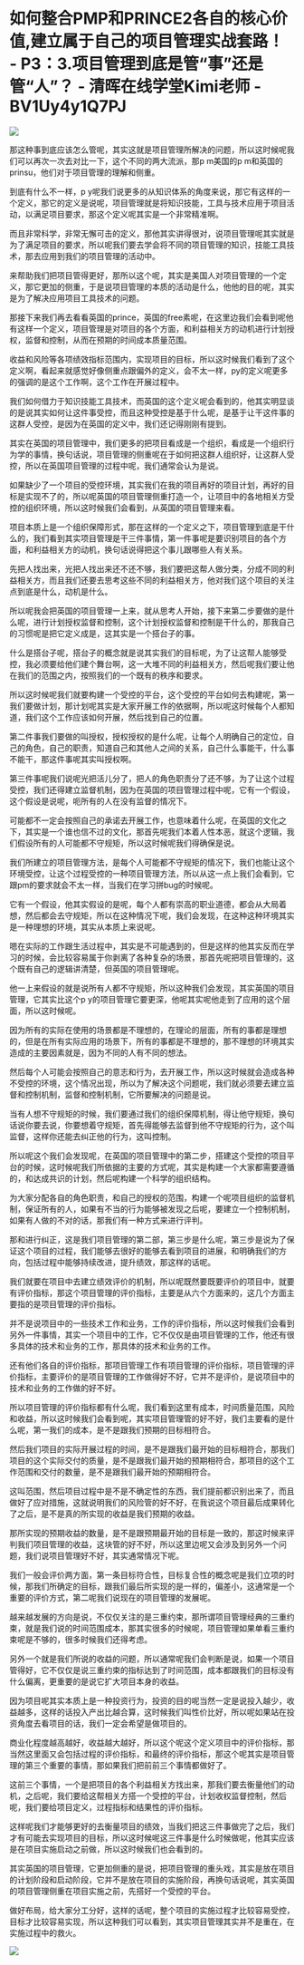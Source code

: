# 如何整合PMP和PRINCE2各自的核心价值,建立属于自己的项目管理实战套路！ - P3：3.项目管理到底是管“事”还是管“人”？ - 清晖在线学堂Kimi老师 - BV1Uy4y1Q7PJ

![](img/ca58d5b2516b29528767054bf0eb36c6_0.png)

那这种事到底应该怎么管呢，其实这就是项目管理所解决的问题，所以这时候呢我们可以再次一次去对比一下，这个不同的两大流派，那p m美国的p m和英国的prinsu，他们对于项目管理的理解和侧重。

到底有什么不一样，p y呢我们说更多的从知识体系的角度来说，那它有这样的一个定义，那它的定义是说呢，项目管理就是将知识技能，工具与技术应用于项目活动，以满足项目要求，那这个定义呢其实是一个非常精准啊。

而且非常科学，非常无懈可击的定义，那他其实讲得很对，说项目管理呢其实就是为了满足项目的要求，所以呢我们要去学会将不同的项目管理的知识，技能工具技术，那去应用到我们的项目管理的活动中。

来帮助我们把项目管得更好，那所以这个呢，其实是美国人对项目管理的一个定义，那它更加的侧重，于是说项目管理的本质的活动是什么，他他的目的呢，其实是为了解决应用项目工具技术的问题。

那接下来我们再去看看英国的prince，英国的free素呢，在这里边我们会看到呢他有这样一个定义，项目管理是对项目的各个方面，和利益相关方的动机进行计划授权，监督和控制，从而在预期的时间成本质量范围。

收益和风险等各项绩效指标范围内，实现项目的目标，所以这时候我们看到了这个定义啊，看起来就感觉好像侧重点跟偏外的定义，会不太一样，py的定义呢更多的强调的是这个工作啊，这个工作在开展过程中。

我们如何借力于知识技能工具技术，而英国的这个定义呢会看到的，他其实明显谈的是说其实如何让这件事受控，而且这种受控是基于什么呢，是基于让干这件事的这群人受控，是因为在英国的定义中，我们还记得刚刚有提到。

其实在英国的项目管理中，我们更多的把项目看成是一个组织，看成是一个组织行为学的事情，换句话说，项目管理的侧重呢在于如何把这群人组织好，让这群人受控，所以在英国项目管理的过程中呢，我们通常会认为是说。

如果缺少了一个项目的受控环境，其实我们在我的项目再好的项目计划，再好的目标是实现不了的，所以呢英国的项目管理侧重打造一个，让项目中的各地相关方受控的组织环境，所以这时候我们会看到，从英国的项目管理来看。

项目本质上是一个组织保障形式，那在这样的一个定义之下，项目管理到底是干什么的，我们看到其实项目管理是干三件事情，第一件事呢是要识别项目的各个方面，和利益相关方的动机，换句话说得把这个事儿跟哪些人有关系。

先把人找出来，光把人找出来还不还不够，我们要把这帮人做分类，分成不同的利益相关方，而且我们还要去思考这些不同的利益相关方，他对我们这个项目的关注点到底是什么，动机是什么。

所以呢我会把英国的项目管理一上来，就从思考人开始，接下来第二步要做的是什么呢，进行计划授权监督和控制，这个计划授权监督和控制是干什么的，那我自己的习惯呢是把它定义成是，这其实是一个搭台子的事。

什么是搭台子呢，搭台子的概念就是说其实我们的目标呢，为了让这帮人能够受控，我必须要给他们建个舞台啊，这一大堆不同的利益相关方，然后呢我们要让他在我们的范围之内，按照我们的一个既有的秩序和要求。

所以这时候呢我们就要构建一个受控的平台，这个受控的平台如何去构建呢，第一我们要做计划，那计划呢其实是大家开展工作的依据啊，所以呢这时候每个人都知道，我们这个工作应该如何开展，然后找到自己的位置。

第二件事我们要做的叫授权，授权授权的是什么呢，让每个人明确自己的定位，自己的角色，自己的职责，知道自己和其他人之间的关系，自己什么事能干，什么事不能干，那这件事呢其实叫授权啊。

第三件事呢我们说呢光把活儿分了，把人的角色职责分了还不够，为了让这个过程受控，我们还得建立监督机制，因为在英国的项目管理过程中呢，它有一个假设，这个假设是说呢，呃所有的人在没有监督的情况下。

可能都不一定会按照自己的承诺去开展工作，也意味着什么呢，在英国的文化之下，其实是一个谁也信不过的文化，那首先呢我们本着人性本恶，就这个逻辑，我们假设所有的人可能都不守规矩，所以这时候呢我们得确保是说。

我们所建立的项目管理方法，是每个人可能都不守规矩的情况下，我们也能让这个环境受控，让这个过程受控的一种项目管理方法，所以从这一点上我们会看到，它跟pm的要求就会不太一样，当我们在学习拼bug的时候呢。

它有一个假设，他其实假设的是呢，每个人都有崇高的职业道德，都会从大局着想，然后都会去守规矩，所以在这种情况下呢，我们会发现，在这种这种环境其实是一种理想的环境，其实从本质上来说呢。

嗯在实际的工作跟生活过程中，其实是不可能遇到的，但是这样的他其实反而在学习的时候，会比较容易属于你剥离了各种复杂的场景，那首先呢把项目管理的，这个既有自己的逻辑讲清楚，但英国的项目管理呢。

他一上来假设的就是说所有人都不守规矩，所以这种我们会发现，其实英国的项目管理，它其实比这个p y的项目管理它要更深，他呢其实呢他走到了应用的这个层面，所以这时候呢。

因为所有的实际在使用的场景都是不理想的，在理论的层面，所有的事都是理想的，但是在所有实际应用的场景下，所有的事都是不理想的，那不理想的环境其实造成的主要因素就是，因为不同的人有不同的想法。

然后每个人可能会按照自己的意志和行为，去开展工作，所以这时候就会造成各种不受控的环境，这个情况出现，所以为了解决这个问题呢，我们就必须要去建立监督和控制机制，监督和控制机制，它所要解决的问题是说。

当有人想不守规矩的时候，我们要通过我们的组织保障机制，得让他守规矩，换句话说你要去说，你要想着守规矩，首先得能够去监督到他不守规矩的行为，这个叫监督，这样你还能去纠正他的行为，这叫控制。

所以呢这个我们会发现呢，在英国的项目管理中的第二步，搭建这个受控的项目平台的时候，这时候呢我们所依据的主要的方式呢，其实是构建一个大家都需要遵循的，和达成共识的计划，然后呢构建一个科学的组织结构。

为大家分配各自的角色职责，和自己的授权的范围，构建一个呢项目组织的监督机制，保证所有的人，如果有不当的行为能够被发现之后呢，要建立一个控制机制，如果有人做的不对的话，那我们有一种方式来进行评判。

那和进行纠正，这是我们项目管理的第二部，第三步是什么呢，第三步是说为了保证这个项目的过程，我们能够去很好的能够去看到项目的进展，和明确我们的方向，包括过程中能够持续改进，提升绩效，那这样的话呢。

我们就要在项目中去建立绩效评价的机制，所以呢既然要既要评价的项目中，就要有评价指标，那这个项目管理的评价指标，主要是从六个方面来的，这几个方面主要指的是项目管理的评价指标。

并不是说项目中的一些技术工作和业务，工作的评价指标，所以这时候我们会看到另外一件事情，其实一个项目中的工作，它不仅仅是由项目管理的工作，他还有很多具体的技术和业务的工作，那具体的技术和业务的工作。

还有他们各自的评价指标，那项目管理工作有项目管理的评价指标，项目管理的评价指标，主要评价的是项目管理的工作做得好不好，它并不是评价，是说项目中的技术和业务的工作做的好不好。

所以项目管理的评价指标都有什么呢，我们看到这里有成本，时间质量范围，风险和收益，所以这时候我们会看到呢，其实项目管理管的好不好，我们主要看的是什么呢，第一我们的成本，是不是跟我们预期的目标相符合。

然后我们项目的实际开展过程的时间，是不是跟我们最开始的目标相符合，那我们项目的这个实际交付的质量，是不是跟我们最开始的预期相符合，那项目的这个工作范围和交付的数量，是不是跟我们最开始的预期相符合。

这叫范围，然后项目过程中是不是不确定性的东西，我们提前都识别出来了，而且做好了应对措施，这就说明我们的风险管的好不好，在我说这个项目最后成果转化了之后，是不是真的所实现的收益是我们预期的收益。

那所实现的预期收益的数量，是不是跟预期最开始的目标是一致的，那这时候来评判我们项目管理的收益，这块管的好不好，所以这里边呢又会涉及到另外一个问题，我们说项目管理好不好，其实通常情况下呢。

我们一般会评价两方面，第一条目标符合性，目标复合性的概念呢是我们立项的时候，那我们所确定的目标，跟我们最后所实现的是一样的，偏差小，这通常是一个重要的评价方式，第二呢我们说现在的项目管理的发展呢。

越来越发展的方向是说，不仅仅关注的是三重约束，那所谓项目管理经典的三重约束，就是我们说的时间范围成本，那其实很多的时候呢，项目管理如果单看三重约束呢是不够的，很多时候我们还得考虑。

另外一个就是我们所说的收益的问题，所以通常呢我们会判断是说，如果一个项目管得好，它不仅仅是说三重约束的指标达到了时间范围，成本都跟我们的目标没有什么偏离，更重要的是说它扩大项目本身的收益。

因为项目呢其实本质上是一种投资行为，投资的目的呢当然一定是说投入越少，收益越多，这样的话投入产出比越合算，这时候我们叫性价比好，所以呢如果站在投资角度去看项目的话，我们一定会希望是做项目的。

商业化程度越高越好，收益越大越好，所以这个呢这个定义项目中的评价指标，那当然这里面又会包括过程的评价指标，和最终的评价指标，那这个呢其实是项目管理的第三个重要的事情，那如果我们把前前三个事情都做好了。

这前三个事情，一个是把项目的各个利益相关方找出来，那我们要去衡量他们的动机，之后呢，我们要给这帮相关方搭一个受控的平台，计划收权监督控制，然后呢，我们要给项目定义，过程指标和结果性的评价指标。

这样呢我们才能够更好的去衡量项目的绩效，当我们把这三件事做完了之后，我们才有可能去实现项目的目标，所以这时候呢这三件事是什么时候做呢，他其实应该是在项目实施启动之前做，所以这时候我们也会看到的。

其实英国的项目管理，它更加侧重的是说，把项目管理的重头戏，其实是放在项目的计划阶段和启动阶段，它并不是放在项目的实施阶段，再换句话说呢，其实英国的项目管理侧重在项目实施之前，先搭好一个受控的平台。

做好布局，给大家分工分好，这样的话呢，整个项目的实施过程才比较容易受控，目标才比较容易实现，所以这种我们可以看到，其实项目管理其实并不是重在，在实施过程中的救火。



![](img/ca58d5b2516b29528767054bf0eb36c6_2.png)